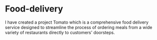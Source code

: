 # Food-delivery
I have created a project Tomato which is a comprehensive food delivery service designed to streamline the process of ordering meals from a wide variety of restaurants directly to customers' doorsteps. 
